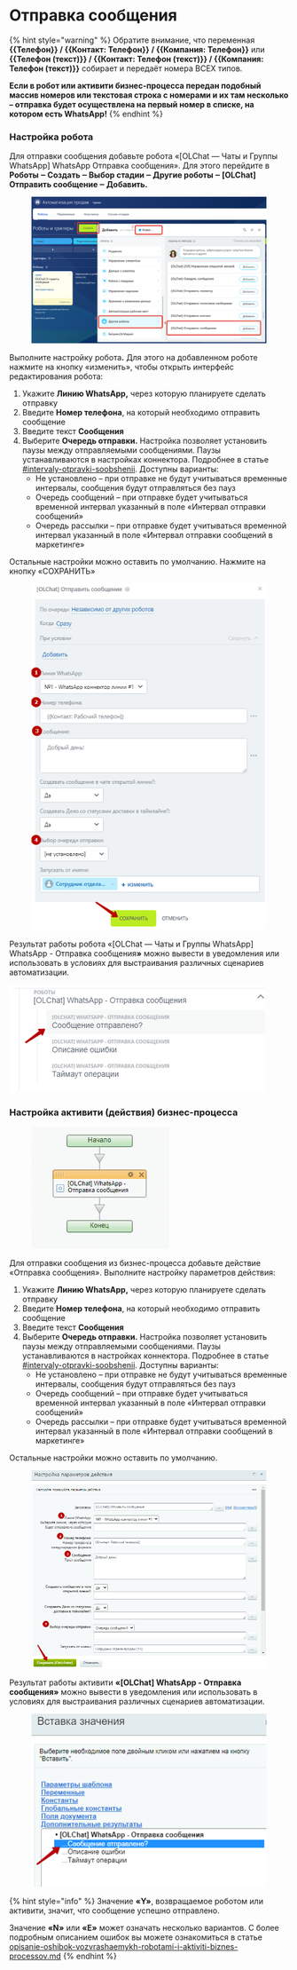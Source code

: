 # Отправка сообщения

{% hint style="warning" %}
Обратите внимание, что переменная **\{{Телефон\}} / \{{Контакт: Телефон\}} / \{{Компания: Телефон\}}** или **\{{Телефон (текст)\}} / \{{Контакт: Телефон (текст)\}} / \{{Компания: Телефон (текст)\}}** собирает и передаёт номера ВСЕХ типов.

**Если в робот или активити бизнес-процесса передан подобный массив номеров или текстовая строка с номерами и их там несколько – отправка будет осуществлена на первый номер в списке, на котором есть WhatsApp!**
{% endhint %}

### Настройка робота

Для отправки сообщения добавьте робота «\[OLChat — Чаты и Группы WhatsApp] WhatsApp Отправка сообщения». Для этого перейдите в **Роботы ‒ Создать ‒ Выбор стадии ‒ Другие роботы ‒ \[OLChat] Отправить сообщение ‒ Добавить.**

<figure><img src="../../.gitbook/assets/image (1329).png" alt=""><figcaption></figcaption></figure>

Выполните настройку робот&#x430;**.** Для этого на добавленном роботе нажмите на кнопку «изменить», чтобы открыть интерфейс редактирования робота:

1. Укажите **Линию WhatsApp,** через которую планируете сделать отправку
2. Введите **Номер телефона**, на который необходимо отправить сообщение
3. Введите текст **Сообщения**
4. Выберите **Очередь отправки.** Настройка позволяет установить паузы между отправляемыми сообщениями. Паузы устанавливаются в настройках коннектора. Подробнее в статье [#intervaly-otpravki-soobshenii](../../ustanovka-i-nastroika/interfeisy-prilozheniya/opisanie-nastroek-konnektora.md#intervaly-otpravki-soobshenii "mention"). Доступны варианты:
   * Не установлено – при отправке не будут учитываться временные интервалы, сообщения будут отправляться без пауз
   * Очередь сообщений – при отправке будет учитываться временной интервал указанный в поле «Интервал отправки сообщений»
   * Очередь рассылки – при отправке будет учитываться временной интервал указанный в поле «Интервал отправки сообщений в маркетинге»

Остальные настройки можно оставить по умолчанию. Нажмите на кнопку «СОХРАНИТЬ»

<figure><img src="../../.gitbook/assets/image (1254).png" alt=""><figcaption></figcaption></figure>

Результат работы робота «\[OLChat — Чаты и Группы WhatsApp] WhatsApp - Отправка сообщени&#x44F;**»** можно вывести в уведомления или использовать в условиях для выстраивания различных сценариев автоматизации.

![](<../../.gitbook/assets/image (680).png>)

### Настройка активити (действия) бизнес-процесса

<figure><img src="../../.gitbook/assets/image (1139).png" alt=""><figcaption></figcaption></figure>

Для отправки сообщения из бизнес-процесса добавьте действие «Отправка сообщения». Выполните настройку параметров действия:

1. Укажите **Линию WhatsApp,** через которую планируете сделать отправку
2. Введите **Номер телефона**, на который необходимо отправить сообщение
3. Введите текст **Сообщения**
4. Выберите **Очередь отправки.** Настройка позволяет установить паузы между отправляемыми сообщениями. Паузы устанавливаются в настройках коннектора. Подробнее в статье [#intervaly-otpravki-soobshenii](../../ustanovka-i-nastroika/interfeisy-prilozheniya/opisanie-nastroek-konnektora.md#intervaly-otpravki-soobshenii "mention"). Доступны варианты:
   * Не установлено – при отправке не будут учитываться временные интервалы, сообщения будут отправляться без пауз
   * Очередь сообщений – при отправке будет учитываться временной интервал указанный в поле «Интервал отправки сообщений»
   * Очередь рассылки – при отправке будет учитываться временной интервал указанный в поле «Интервал отправки сообщений в маркетинге»

Остальные настройки можно оставить по умолчанию.

<figure><img src="../../.gitbook/assets/image (1256).png" alt=""><figcaption></figcaption></figure>

Результат работы активити **«\[OLChat] WhatsApp - Отправка сообщения»** можно вывести в уведомления или использовать в условиях для выстраивания различных сценариев автоматизации.

<figure><img src="../../.gitbook/assets/image (1141).png" alt=""><figcaption></figcaption></figure>

{% hint style="info" %}
Значение **«Y»**, возвращаемое роботом или активити, значит, что сообщение успешно отправлено.

Значение **«N»** или **«E»** может означать несколько вариантов. С более подробным описанием ошибок вы можете ознакомиться в статье [opisanie-oshibok-vozvrashaemykh-robotami-i-aktiviti-biznes-processov.md](../otladka-i-poisk-oshibok/opisanie-oshibok-vozvrashaemykh-robotami-i-aktiviti-biznes-processov.md "mention")
{% endhint %}
